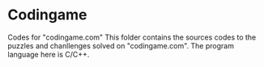 # Codingame
Codes for "codingame.com"
This folder contains the sources codes to the puzzles and chanllenges solved on "codingame.com".
The program language here is C/C++.
